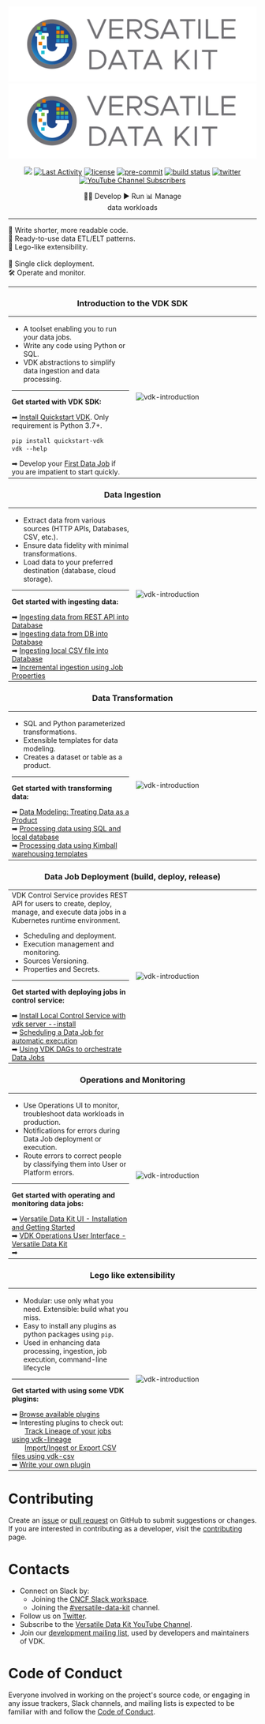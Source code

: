![Versatile Data Kit](./support/images/versatile-data-kit.svg#gh-light-mode-only)
![Versatile Data Kit](./support/images/versatile-data-kit.svg#gh-dark-mode-only)

<p align="center">
    <a href="https://github.com/vmware/versatile-data-kit/pulse" alt="Activity">
        <img src="https://img.shields.io/github/commit-activity/m/vmware/versatile-data-kit" /></a>
    <a href="https://github.com/vmware/versatile-data-kit/contributors" alt="Last Activity">
        <img src="https://img.shields.io/github/last-commit/vmware/versatile-data-kit" alt="Last Activity"></a>
    <a href="https://github.com/vmware/versatile-data-kit/blob/main/LICENSE" alt="License">
        <img src="https://img.shields.io/github/license/vmware/versatile-data-kit" alt="license"></a>
    <a href="https://github.com/pre-commit/pre-commit">
        <img src="https://img.shields.io/badge/pre--commit-enabled-brightgreen?logo=pre-commit&logoColor=white" alt="pre-commit"></a>
    <a href="https://github.com/vmware/versatile-data-kit">
        <img src="https://gitlab.com/vmware-analytics/versatile-data-kit/badges/main/pipeline.svg" alt="build status"></a>
    <a href="https://twitter.com/intent/tweet?text=Wow: @VDKProject">
        <img src="https://img.shields.io/twitter/url?style=social&url=https%3A%2F%2Ftwitter.com%2FVDKProject" alt="twitter"/></a>
     <a href="https://www.youtube.com/channel/UCasf2Q7X8nF7S4VEmcTHJ0Q">
        <img alt="YouTube Channel Subscribers" src="https://img.shields.io/youtube/channel/subscribers/UCasf2Q7X8nF7S4VEmcTHJ0Q?style=social"></a>

<!-- TODO: code coverage -->
</p>


<p align="center">
  <span> 🧑‍💻 Develop </span> <span> ▶️ Run </span> <span> 📊 Manage </span> <br>
   <span>data workloads<span>
</p>

---

<div align="left">
    <span>🎯 Write shorter, more readable code. </span><br>
</div>
<div align="left">
    <span>🔄 Ready-to-use data ETL/ELT patterns. </span><br>
</div>
<div align="left">
    <span>🧩 Lego-like extensibility. </span><br>
</div>
<br>
<div align="left">
    <span>🚀 Single click deployment. </span><br>
</div>
<div align="left">
    <span>🛠 Operate and monitor. ️</span><br>
</div>

---

<h3 align="center">Introduction to the VDK SDK</h1>

<table width="100%" >
  <tr>
    <td width="50%" >
        <ul>
          <li>A toolset enabling you to run your data jobs.</li>
          <li>Write any code using Python or SQL.</li>
          <li>VDK abstractions to simplify data ingestion and data processing.</li>
        </ul>
        <hr>
        <p><b>Get started with VDK SDK:</b></p>
        <span>&#10145; <a href="https://github.com/vmware/versatile-data-kit/wiki/Quickstart-VDK">Install Quickstart VDK</a>. Only requirement is Python 3.7+.</span><br>
        <pre><code class="bash">pip install quickstart-vdk
vdk --help</code></pre>
        <span>&#10145; Develop your <a href="https://github.com/vmware/versatile-data-kit/wiki/First-Data-Job">First Data Job</a> if you are impatient to start quickly.</span><br>
    </td>
    <td width="50%" >
        <img src="https://github.com/vmware/versatile-data-kit/assets/2536458/02d5eab0-15a7-4545-bfaf-c7fc011e5f36" alt="vdk-introduction"  >
    </td>
  </tr>
</table>


<h3 align="center">Data Ingestion</h1>

<table width="100%" >
  <tr>
    <td width="50%" >
        <ul>
          <li>Extract data from various sources (HTTP APIs, Databases, CSV, etc.).</li>
          <li>Ensure data fidelity with minimal transformations.</li>
          <li>Load data to your preferred destination (database, cloud storage).</li>
        </ul>
        <hr>
        <p><b>Get started with ingesting data:</b></p>
        <span>&#10145;  <a href="https://github.com/vmware/versatile-data-kit/wiki/Ingesting-data-from-REST-API-into-Database">Ingesting data from REST API into Database</a> </span><br>
        <span>&#10145;  <a href="https://github.com/vmware/versatile-data-kit/wiki/Ingesting-data-from-DB-into-Database">Ingesting data from DB into Database</a></span><br>
        <span>&#10145;  <a href="https://github.com/vmware/versatile-data-kit/wiki/Ingesting-local-CSV-file-into-Database">Ingesting local CSV file into Database</a></span><br>
        <span>&#10145;  <a href="https://github.com/vmware/versatile-data-kit/blob/main/examples/incremental-ingest-from-db-example/README.md">Incremental ingestion using Job Properties</a></span><br>
    </td>
    <td width="50%" >
        <img src="https://github.com/vmware/versatile-data-kit/assets/2536458/49f881dc-67e0-4e2c-ac74-0073557e5374" alt="vdk-introduction"  >
    </td>
  </tr>
</table>


<h3 align="center">Data Transformation</h1>

<table width="100%" >
  <tr>
    <td width="50%" >
        <ul>
          <li>SQL and Python parameterized transformations.</li>
          <li>Extensible templates for data modeling.</li>
          <li>Creates a dataset or table as a product.</li>
        </ul>
        <hr>
        <p><b>Get started with transforming data:</b></p>
        <span>&#10145;  <a href="https://github.com/vmware/versatile-data-kit/wiki/Data-Modeling:-Treating-Data-as-a-Product">Data Modeling: Treating Data as a Product</a> </span><br>
        <span>&#10145;  <a href="https://github.com/vmware/versatile-data-kit/wiki/Processing-data-using-SQL-and-local-database">Processing data using SQL and local database</a></span><br>
        <span>&#10145;  <a href="https://github.com/vmware/versatile-data-kit/wiki/SQL-Data-Processing-templates-examples">Processing data using Kimball warehousing templates</a></span><br>
    </td>
    <td width="50%" >
        <img src="https://github.com/vmware/versatile-data-kit/assets/2536458/a072d4c0-dabf-46df-b8a4-b54728731d81" alt="vdk-introduction"  >
    </td>
  </tr>
</table>



<h3 align="center">Data Job Deployment (build, deploy, release)</h1>

<table width="100%" >
  <tr>
    <td width="50%" >
        <span>VDK Control Service provides REST API for users to create, deploy, manage, and execute data jobs in a Kubernetes runtime environment.</span>
        <ul>
          <li>Scheduling and deployment.</li>
          <li>Execution management and monitoring.</li>
          <li>Sources Versioning.</li>
          <li>Properties and Secrets.</li>
        </ul>
        <hr>
        <p><b>Get started with deploying jobs in control service:</b></p>
        <span>&#10145;  <a href="https://github.com/vmware/versatile-data-kit/wiki/Versatile-Data-Kit-Control-Service#install-locally">Install Local Control Service with vdk server --install</a> </span><br>
        <span>&#10145;  <a href="https://github.com/vmware/versatile-data-kit/wiki/Scheduling-a-Data-Job-for-automatic-execution">Scheduling a Data Job for automatic execution</a></span><br>
        <span>&#10145;  <a href="https://github.com/vmware/versatile-data-kit/wiki/Using-VDK-DAGs-to-manage-jobs">Using VDK DAGs to orchestrate Data Jobs</a></span><br>
    </td>
    <td width="50%" >
        <img src="https://github.com/vmware/versatile-data-kit/assets/2536458/a072d4c0-dabf-46df-b8a4-b54728731d81" alt="vdk-introduction"  >
    </td>
  </tr>
</table>



<h3 align="center">Operations and Monitoring</h1>

<table width="100%" >
  <tr>
    <td width="50%" >
        <ul>
          <li>Use Operations UI to monitor, troubleshoot data workloads in production.</li>
          <li>Notifications for errors during Data Job deployment or execution.</li>
          <li>Route errors to correct people by classifying them into User or Platform errors.</li>
        </ul>
        <hr>
        <p><b>Get started with operating and monitoring data jobs:</b></p>
        <span>&#10145;  <a href="https://youtu.be/DLRGCCGUp0U?t=111">Versatile Data Kit UI - Installation and Getting Started</a> </span><br>
        <span>&#10145;  <a href="https://www.youtube.com/watch?v=9BkAOSvXuUg">VDK Operations User Interface - Versatile Data Kit</a></span><br>
        <span>&#10145;  <a href=""></a></span><br>
    </td>
    <td width="50%" >
        <img src="https://github.com/vmware/versatile-data-kit/assets/2536458/a072d4c0-dabf-46df-b8a4-b54728731d81" alt="vdk-introduction"  >
    </td>
  </tr>
</table>



<h3 align="center">Lego like extensibility</h1>

<table width="100%" >
  <tr>
    <td width="50%" >
        <ul>
          <li>Modular: use only what you need. Extensible: build what you miss.</li>
          <li>Easy to install any plugins as python packages using <code>pip</code>.</li>
          <li>Used in enhancing data processing, ingestion, job execution, command-line lifecycle</li>
        </ul>
        <hr>
        <p><b>Get started with using some VDK plugins:</b></p>
        <span>&#10145;  <a href="https://github.com/vmware/versatile-data-kit/tree/main/projects/vdk-plugins">Browse available plugins</a> </span><br>
        <span>&#10145;  Interesting plugins to check out:</span><br>
        <span>&nbsp;&nbsp;&nbsp;&nbsp;&nbsp;&nbsp; <a href="https://github.com/vmware/versatile-data-kit/tree/main/projects/vdk-plugins/vdk-lineage#vdk-lineage">Track Lineage of your jobs using vdk-lineage</a></span><br>
        <span>&nbsp;&nbsp;&nbsp;&nbsp;&nbsp;&nbsp; <a href="https://github.com/vmware/versatile-data-kit/tree/main/projects/vdk-plugins/vdk-csv#versatile-data-kit-csv-plugin">Import/Ingest or Export CSV files using vdk-csv</a></span><br>
        <span>&#10145;  <a href="https://github.com/vmware/versatile-data-kit/tree/main/projects/vdk-plugins#write-your-own-plugin">Write your own plugin</a></span><br>
    </td>
    <td width="50%" >
        <img src="https://github.com/vmware/versatile-data-kit/assets/2536458/a072d4c0-dabf-46df-b8a4-b54728731d81" alt="vdk-introduction"  >
    </td>
  </tr>
</table>




# Contributing
Create an [issue](https://github.com/vmware/versatile-data-kit/issues) or [pull request](https://github.com/vmware/versatile-data-kit/pulls) on GitHub to submit suggestions or changes.
If you are interested in contributing as a developer, visit the [contributing](https://github.com/vmware/versatile-data-kit/blob/main/CONTRIBUTING.md) page.

# Contacts
- Connect on Slack by:
    - Joining the [CNCF Slack workspace](https://communityinviter.com/apps/cloud-native/cncf).
    - Joining the [#versatile-data-kit](https://cloud-native.slack.com/archives/C033PSLKCPR) channel.
- Follow us on [Twitter](https://twitter.com/VDKProject).
- Subscribe to the [Versatile Data Kit YouTube Channel](https://www.youtube.com/channel/UCasf2Q7X8nF7S4VEmcTHJ0Q).
- Join our [development mailing list](mailto:join-versatiledatakit@groups.vmware.com), used by developers and maintainers of VDK.

# Code of Conduct
Everyone involved in working on the project's source code, or engaging in any issue trackers, Slack channels,
and mailing lists is expected to be familiar with and follow the [Code of Conduct](https://github.com/vmware/versatile-data-kit/blob/main/CODE_OF_CONDUCT.md).
